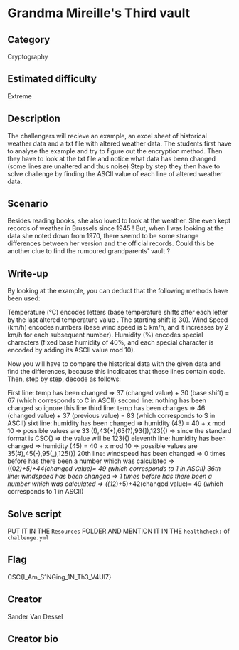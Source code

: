 # Grandma Mireille's Third vault

## Category
Cryptography

## Estimated difficulty
Extreme

## Description
The challengers will recieve an example, an excel sheet of historical weather data and a txt file with altered weather data.
The students first have to analyse the example and try to figure out the encryption method.
Then they have to look at the txt file and notice what data has been changed (some lines are unaltered and thus noise)
Step by step they then have to solve challenge by finding the ASCII value of each line of altered weather data.


## Scenario
  Besides reading books, she also loved to look at the weather.
  She even kept records of weather in Brussels since 1945 !
  But, when I was looking at the data she noted down from 1970, there seemd to be some strange differences between her version and the official records.
  Could this be another clue to find the rumoured grandparents' vault ?

## Write-up
By looking at the example, you can deduct that the following methods have been used:

Temperature (°C) encodes letters (base temperature shifts after each letter by the last altered temperature value . The starting shift is 30).
Wind Speed (km/h) encodes numbers (base wind speed is 5 km/h, and it increases by 2 km/h for each subsequent number).
Humidity (%) encodes special characters (fixed base humidity of 40%, and each special character is encoded by adding its ASCII value mod 10).

Now you will have to compare the historical data with the given data and find the differences, because this incdicates that these lines contain code.
Then, step by step, decode as follows:

First line: temp has been changed => 37 (changed value) + 30 (base shift) = 67 (which corresponds to C in ASCII)
second line: nothing has been changed so ignore this line
third line: temp has been changes => 46 (changed value) + 37 (previous value) = 83 (which corresponds to S in ASCII)
<SNIP>
sixt line: humidity has been changed => humidity (43) = 40 + x mod 10 => possible values are 33 (!),43(+),63(?),93(]),123({) => since the standard format is CSC{} => the value will be 123({)
<SNIP>
eleventh line: humidity has been changed => humidity (45) = 40 + x mod 10 => possible values are 35(#),45(-),95(_),125(})
<SNIP>
20th line: windspeed has been changed => 0 times before has there been a number which was calculated => ((0*2)+5)+44(changed value)= 49 (which corresponds to 1 in ASCII)
<SNIP>
36th line: windspeed has been changed => 1 times before has there been a number which was calculated => ((1*2)+5)+42(changed value)= 49 (which corresponds to 1 in ASCII)
<SNIP>


## Solve script
PUT IT IN THE `Resources` FOLDER AND MENTION IT IN THE `healthcheck:` of `challenge.yml`

## Flag
CSC{I_Am_S1NGing_1N_Th3_V4Ul7}

## Creator
Sander Van Dessel

## Creator bio

